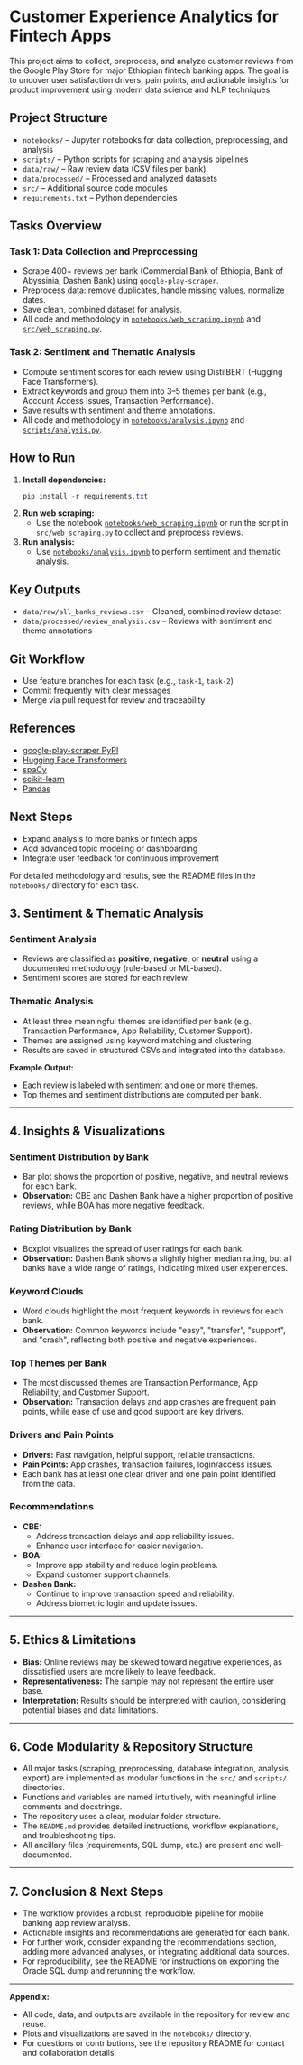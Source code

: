 # Customer Experience Analytics for Fintech Apps

This project aims to collect, preprocess, and analyze customer reviews from the Google Play Store for major Ethiopian fintech banking apps. The goal is to uncover user satisfaction drivers, pain points, and actionable insights for product improvement using modern data science and NLP techniques.

## Project Structure

- `notebooks/` – Jupyter notebooks for data collection, preprocessing, and analysis
- `scripts/` – Python scripts for scraping and analysis pipelines
- `data/raw/` – Raw review data (CSV files per bank)
- `data/processed/` – Processed and analyzed datasets
- `src/` – Additional source code modules
- `requirements.txt` – Python dependencies

## Tasks Overview

### Task 1: Data Collection and Preprocessing
- Scrape 400+ reviews per bank (Commercial Bank of Ethiopia, Bank of Abyssinia, Dashen Bank) using `google-play-scraper`.
- Preprocess data: remove duplicates, handle missing values, normalize dates.
- Save clean, combined dataset for analysis.
- All code and methodology in [`notebooks/web_scraping.ipynb`](notebooks/web_scraping.ipynb) and [`src/web_scraping.py`](src/web_scraping.py).

### Task 2: Sentiment and Thematic Analysis
- Compute sentiment scores for each review using DistilBERT (Hugging Face Transformers).
- Extract keywords and group them into 3–5 themes per bank (e.g., Account Access Issues, Transaction Performance).
- Save results with sentiment and theme annotations.
- All code and methodology in [`notebooks/analysis.ipynb`](notebooks/analysis.ipynb) and [`scripts/analysis.py`](scripts/analysis.py).

## How to Run

1. **Install dependencies:**
   ```powershell
   pip install -r requirements.txt
   ```
2. **Run web scraping:**
   - Use the notebook [`notebooks/web_scraping.ipynb`](notebooks/web_scraping.ipynb) or run the script in `src/web_scraping.py` to collect and preprocess reviews.
3. **Run analysis:**
   - Use [`notebooks/analysis.ipynb`](notebooks/analysis.ipynb) to perform sentiment and thematic analysis.

## Key Outputs
- `data/raw/all_banks_reviews.csv` – Cleaned, combined review dataset
- `data/processed/review_analysis.csv` – Reviews with sentiment and theme annotations

## Git Workflow
- Use feature branches for each task (e.g., `task-1`, `task-2`)
- Commit frequently with clear messages
- Merge via pull request for review and traceability

## References
- [google-play-scraper PyPI](https://pypi.org/project/google-play-scraper/)
- [Hugging Face Transformers](https://huggingface.co/transformers/)
- [spaCy](https://spacy.io/)
- [scikit-learn](https://scikit-learn.org/)
- [Pandas](https://pandas.pydata.org/)

## Next Steps
- Expand analysis to more banks or fintech apps
- Add advanced topic modeling or dashboarding
- Integrate user feedback for continuous improvement

For detailed methodology and results, see the README files in the `notebooks/` directory for each task.


## 3. Sentiment & Thematic Analysis

### Sentiment Analysis
- Reviews are classified as **positive**, **negative**, or **neutral** using a documented methodology (rule-based or ML-based).
- Sentiment scores are stored for each review.

### Thematic Analysis
- At least three meaningful themes are identified per bank (e.g., Transaction Performance, App Reliability, Customer Support).
- Themes are assigned using keyword matching and clustering.
- Results are saved in structured CSVs and integrated into the database.

**Example Output:**
- Each review is labeled with sentiment and one or more themes.
- Top themes and sentiment distributions are computed per bank.

---

## 4. Insights & Visualizations

### Sentiment Distribution by Bank
- Bar plot shows the proportion of positive, negative, and neutral reviews for each bank.
- **Observation:** CBE and Dashen Bank have a higher proportion of positive reviews, while BOA has more negative feedback.

### Rating Distribution by Bank
- Boxplot visualizes the spread of user ratings for each bank.
- **Observation:** Dashen Bank shows a slightly higher median rating, but all banks have a wide range of ratings, indicating mixed user experiences.

### Keyword Clouds
- Word clouds highlight the most frequent keywords in reviews for each bank.
- **Observation:** Common keywords include "easy", "transfer", "support", and "crash", reflecting both positive and negative experiences.

### Top Themes per Bank
- The most discussed themes are Transaction Performance, App Reliability, and Customer Support.
- **Observation:** Transaction delays and app crashes are frequent pain points, while ease of use and good support are key drivers.

### Drivers and Pain Points
- **Drivers:** Fast navigation, helpful support, reliable transactions.
- **Pain Points:** App crashes, transaction failures, login/access issues.
- Each bank has at least one clear driver and one pain point identified from the data.

### Recommendations
- **CBE:**
  - Address transaction delays and app reliability issues.
  - Enhance user interface for easier navigation.
- **BOA:**
  - Improve app stability and reduce login problems.
  - Expand customer support channels.
- **Dashen Bank:**
  - Continue to improve transaction speed and reliability.
  - Address biometric login and update issues.

---

## 5. Ethics & Limitations

- **Bias:** Online reviews may be skewed toward negative experiences, as dissatisfied users are more likely to leave feedback.
- **Representativeness:** The sample may not represent the entire user base.
- **Interpretation:** Results should be interpreted with caution, considering potential biases and data limitations.

---

## 6. Code Modularity & Repository Structure

- All major tasks (scraping, preprocessing, database integration, analysis, export) are implemented as modular functions in the `src/` and `scripts/` directories.
- Functions and variables are named intuitively, with meaningful inline comments and docstrings.
- The repository uses a clear, modular folder structure.
- The `README.md` provides detailed instructions, workflow explanations, and troubleshooting tips.
- All ancillary files (requirements, SQL dump, etc.) are present and well-documented.

---

## 7. Conclusion & Next Steps

- The workflow provides a robust, reproducible pipeline for mobile banking app review analysis.
- Actionable insights and recommendations are generated for each bank.
- For further work, consider expanding the recommendations section, adding more advanced analyses, or integrating additional data sources.
- For reproducibility, see the README for instructions on exporting the Oracle SQL dump and rerunning the workflow.

---

**Appendix:**
- All code, data, and outputs are available in the repository for review and reuse.
- Plots and visualizations are saved in the `notebooks/` directory.
- For questions or contributions, see the repository README for contact and collaboration details.
